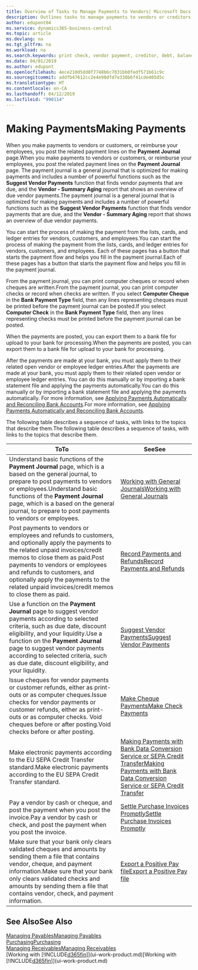 ```yaml
---
title: Overview of Tasks to Manage Payments to Vendors| Microsoft Docs
description: Outlines tasks to manage payments to vendors or creditors, including posting payment lines and getting an overview of the balance due.
author: edupont04
ms.service: dynamics365-business-central
ms.topic: article
ms.devlang: na
ms.tgt_pltfrm: na
ms.workload: na
ms.search.keywords: print check, vendor payment, creditor, debt, balance due, AP
ms.date: 04/01/2019
ms.author: edupont
ms.openlocfilehash: 4ece210d5dd8f7748b6c7031bb0fedf571b61c9c
ms.sourcegitcommit: addfb47612cc2e4e98dfd7e338b6f41cde405d5c
ms.translationtype: HT
ms.contentlocale: en-CA
ms.lasthandoff: 04/12/2019
ms.locfileid: "990114"
---
```

# <a name="making-payments"></a><span data-ttu-id="46310-103">Making Payments</span><span class="sxs-lookup"><span data-stu-id="46310-103">Making Payments</span></span>

<span data-ttu-id="46310-104">When you make payments to vendors or customers, or reimburse your employees, you post the related payment lines on the **Payment Journal** page.</span><span class="sxs-lookup"><span data-stu-id="46310-104">When you make payments to vendors or customers, or reimburse your employees, you post the related payment lines on the **Payment Journal** page.</span></span> <span data-ttu-id="46310-105">The payment journal is a general journal that is optimized for making payments and includes a number of powerful functions such as the **Suggest Vendor Payments** function that finds vendor payments that are due, and the **Vendor - Summary Aging** report that shows an overview of due vendor payments.</span><span class="sxs-lookup"><span data-stu-id="46310-105">The payment journal is a general journal that is optimized for making payments and includes a number of powerful functions such as the **Suggest Vendor Payments** function that finds vendor payments that are due, and the **Vendor - Summary Aging** report that shows an overview of due vendor payments.</span></span>  

<span data-ttu-id="46310-106">You can start the process of making the payment from the lists, cards, and ledger entries for vendors, customers, and employees.</span><span class="sxs-lookup"><span data-stu-id="46310-106">You can start the process of making the payment from the lists, cards, and ledger entries for vendors, customers, and employees.</span></span> <span data-ttu-id="46310-107">Each of these pages has a button that starts the payment flow and helps you fill in the payment journal.</span><span class="sxs-lookup"><span data-stu-id="46310-107">Each of these pages has a button that starts the payment flow and helps you fill in the payment journal.</span></span>  

<span data-ttu-id="46310-108">From the payment journal, you can print computer cheques or record when cheques are written.</span><span class="sxs-lookup"><span data-stu-id="46310-108">From the payment journal, you can print computer checks or record when checks are written.</span></span> <span data-ttu-id="46310-109">If you select **Computer Cheque** in the **Bank Payment Type** field, then any lines representing cheques must be printed before the payment journal can be posted.</span><span class="sxs-lookup"><span data-stu-id="46310-109">If you select **Computer Check** in the **Bank Payment Type** field, then any lines representing checks must be printed before the payment journal can be posted.</span></span>

<span data-ttu-id="46310-110">When the payments are posted, you can export them to a bank file for upload to your bank for processing.</span><span class="sxs-lookup"><span data-stu-id="46310-110">When the payments are posted, you can export them to a bank file for upload to your bank for processing.</span></span>

<span data-ttu-id="46310-111">After the payments are made at your bank, you must apply them to their related open vendor or employee ledger entries.</span><span class="sxs-lookup"><span data-stu-id="46310-111">After the payments are made at your bank, you must apply them to their related open vendor or employee ledger entries.</span></span> <span data-ttu-id="46310-112">You can do this manually or by importing a bank statement file and applying the payments automatically.</span><span class="sxs-lookup"><span data-stu-id="46310-112">You can do this manually or by importing a bank statement file and applying the payments automatically.</span></span> <span data-ttu-id="46310-113">For more information, see [Applying Payments Automatically and Reconciling Bank Accounts](receivables-apply-payments-auto-reconcile-bank-accounts.md).</span><span class="sxs-lookup"><span data-stu-id="46310-113">For more information, see [Applying Payments Automatically and Reconciling Bank Accounts](receivables-apply-payments-auto-reconcile-bank-accounts.md).</span></span>

<span data-ttu-id="46310-114">The following table describes a sequence of tasks, with links to the topics that describe them.</span><span class="sxs-lookup"><span data-stu-id="46310-114">The following table describes a sequence of tasks, with links to the topics that describe them.</span></span>

| <span data-ttu-id="46310-115">To</span><span class="sxs-lookup"><span data-stu-id="46310-115">To</span></span> | <span data-ttu-id="46310-116">See</span><span class="sxs-lookup"><span data-stu-id="46310-116">See</span></span> |
| --- | --- |
|<span data-ttu-id="46310-117">Understand basic functions of the **Payment Journal** page, which is a based on the general journal, to prepare to post payments to vendors or employees.</span><span class="sxs-lookup"><span data-stu-id="46310-117">Understand basic functions of the **Payment Journal** page, which is a based on the general journal, to prepare to post payments to vendors or employees.</span></span>|[<span data-ttu-id="46310-118">Working with General Journals</span><span class="sxs-lookup"><span data-stu-id="46310-118">Working with General Journals</span></span>](ui-work-general-journals.md)|
|<span data-ttu-id="46310-119">Post payments to vendors or employees and refunds to customers, and optionally apply the payments to the related unpaid invoices/credit memos to close them as paid.</span><span class="sxs-lookup"><span data-stu-id="46310-119">Post payments to vendors or employees and refunds to customers, and optionally apply the payments to the related unpaid invoices/credit memos to close them as paid.</span></span>|[<span data-ttu-id="46310-120">Record Payments and Refunds</span><span class="sxs-lookup"><span data-stu-id="46310-120">Record Payments and Refunds</span></span>](payables-how-post-payments-refunds.md)|
| <span data-ttu-id="46310-121">Use a function on the **Payment Journal** page to suggest vendor payments according to selected criteria, such as due date, discount eligibility, and your liquidity.</span><span class="sxs-lookup"><span data-stu-id="46310-121">Use a function on the **Payment Journal** page to suggest vendor payments according to selected criteria, such as due date, discount eligibility, and your liquidity.</span></span> |[<span data-ttu-id="46310-122">Suggest Vendor Payments</span><span class="sxs-lookup"><span data-stu-id="46310-122">Suggest Vendor Payments</span></span>](payables-how-suggest-vendor-payments.md) |
| <span data-ttu-id="46310-123">Issue cheques for vendor payments or customer refunds, either as print-outs or as computer cheques.</span><span class="sxs-lookup"><span data-stu-id="46310-123">Issue checks for vendor payments or customer refunds, either as print-outs or as computer checks.</span></span> <span data-ttu-id="46310-124">Void cheques before or after posting.</span><span class="sxs-lookup"><span data-stu-id="46310-124">Void checks before or after posting.</span></span> |[<span data-ttu-id="46310-125">Make Cheque Payments</span><span class="sxs-lookup"><span data-stu-id="46310-125">Make Check Payments</span></span>](payables-how-work-checks.md) |
|<span data-ttu-id="46310-126">Make electronic payments according to the EU SEPA Credit Transfer standard.</span><span class="sxs-lookup"><span data-stu-id="46310-126">Make electronic payments according to the EU SEPA Credit Transfer standard.</span></span>|[<span data-ttu-id="46310-127">Making Payments with Bank Data Conversion Service or SEPA Credit Transfer</span><span class="sxs-lookup"><span data-stu-id="46310-127">Making Payments with Bank Data Conversion Service or SEPA Credit Transfer</span></span>](finance-make-payments-with-bank-data-conversion-service-or-sepa-credit-transfer.md)|
| <span data-ttu-id="46310-128">Pay a vendor by cash or cheque, and post the payment when you post the invoice.</span><span class="sxs-lookup"><span data-stu-id="46310-128">Pay a vendor by cash or check, and post the payment when you post the invoice.</span></span> |[<span data-ttu-id="46310-129">Settle Purchase Invoices Promptly</span><span class="sxs-lookup"><span data-stu-id="46310-129">Settle Purchase Invoices Promptly</span></span>](finance-how-to-settle-purchase-invoices-promptly.md) |
| <span data-ttu-id="46310-130">Make sure that your bank only clears validated cheques and amounts by sending them a file that contains vendor, cheque, and payment information.</span><span class="sxs-lookup"><span data-stu-id="46310-130">Make sure that your bank only clears validated checks and amounts by sending them a file that contains vendor, check, and payment information.</span></span> |[<span data-ttu-id="46310-131">Export a Positive Pay file</span><span class="sxs-lookup"><span data-stu-id="46310-131">Export a Positive Pay file</span></span>](finance-how-positive-pay.md) |

## <a name="see-also"></a><span data-ttu-id="46310-132">See Also</span><span class="sxs-lookup"><span data-stu-id="46310-132">See Also</span></span>
[<span data-ttu-id="46310-133">Managing Payables</span><span class="sxs-lookup"><span data-stu-id="46310-133">Managing Payables</span></span>](payables-manage-payables.md)  
[<span data-ttu-id="46310-134">Purchasing</span><span class="sxs-lookup"><span data-stu-id="46310-134">Purchasing</span></span>](purchasing-manage-purchasing.md)  
[<span data-ttu-id="46310-135">Managing Receivables</span><span class="sxs-lookup"><span data-stu-id="46310-135">Managing Receivables</span></span>](receivables-manage-receivables.md)  
<span data-ttu-id="46310-136">[Working with [!INCLUDE[d365fin](includes/d365fin_md.md)]](ui-work-product.md)</span><span class="sxs-lookup"><span data-stu-id="46310-136">[Working with [!INCLUDE[d365fin](includes/d365fin_md.md)]](ui-work-product.md)</span></span>  
